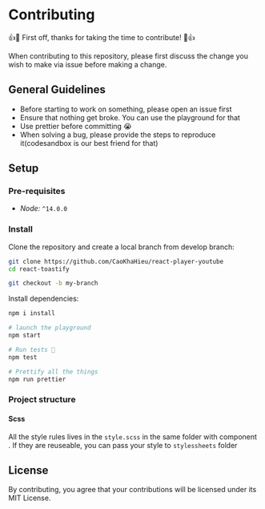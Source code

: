 # Contributing

:+1::tada: First off, thanks for taking the time to contribute! :tada::+1:

When contributing to this repository, please first discuss the change you wish to make via issue before making a change.

## General Guidelines

- Before starting to work on something, please open an issue first
- Ensure that nothing get broke. You can use the playground for that
- Use prettier before committing 😭
- When solving a bug, please provide the steps to reproduce it(codesandbox is our best friend for that)

## Setup

### Pre-requisites

- _Node:_ `^14.0.0`

### Install

Clone the repository and create a local branch from develop branch:

```sh
git clone https://github.com/CaoKhaHieu/react-player-youtube
cd react-toastify

git checkout -b my-branch
```

Install dependencies:

```sh
npm i install
```

```sh
# launch the playground
npm start

# Run tests 💩
npm test

# Prettify all the things
npm run prettier
```

### Project structure

#### Scss

All the style rules lives in the `style.scss` in the same folder with component . If they are reuseable, you can pass your style to `stylessheets` folder

## License

By contributing, you agree that your contributions will be licensed under its MIT License.
